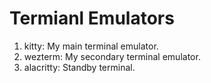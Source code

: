 # Termianl Emulators

1. kitty: My main terminal emulator.
2. wezterm: My secondary terminal emulator.
3. alacritty: Standby terminal.


